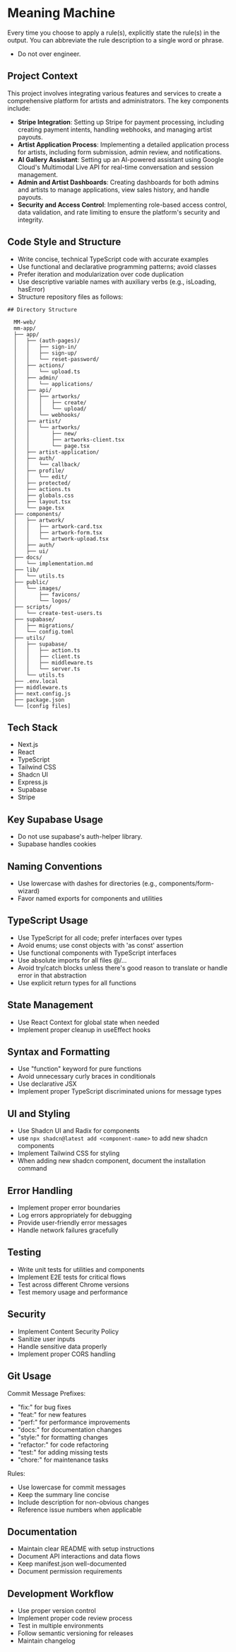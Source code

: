 # Meaning Machine

Every time you choose to apply a rule(s), explicitly state the rule(s) in the output. You can abbreviate the rule description to a single word or phrase.

- Do not over engineer.

## Project Context
This project involves integrating various features and services to create a comprehensive platform for artists and administrators. The key components include:

- **Stripe Integration**: Setting up Stripe for payment processing, including creating payment intents, handling webhooks, and managing artist payouts.
- **Artist Application Process**: Implementing a detailed application process for artists, including form submission, admin review, and notifications.
- **AI Gallery Assistant**: Setting up an AI-powered assistant using Google Cloud's Multimodal Live API for real-time conversation and session management.
- **Admin and Artist Dashboards**: Creating dashboards for both admins and artists to manage applications, view sales history, and handle payouts.
- **Security and Access Control**: Implementing role-based access control, data validation, and rate limiting to ensure the platform's security and integrity.

## Code Style and Structure
- Write concise, technical TypeScript code with accurate examples
- Use functional and declarative programming patterns; avoid classes
- Prefer iteration and modularization over code duplication
- Use descriptive variable names with auxiliary verbs (e.g., isLoading, hasError)
- Structure repository files as follows:
```
## Directory Structure

  MM-web/
  mm-app/
  ├── app/
  │   ├── (auth-pages)/
  │   │   ├── sign-in/
  │   │   ├── sign-up/
  │   │   └── reset-password/
  │   ├── actions/
  │   │   └── upload.ts
  │   ├── admin/
  │   │   └── applications/
  │   ├── api/
  │   │   ├── artworks/
  │   │   │   ├── create/
  │   │   │   └── upload/
  │   │   └── webhooks/
  │   ├── artist/
  │   │   └── artworks/
  │   │       ├── new/
  │   │       ├── artworks-client.tsx
  │   │       └── page.tsx
  │   ├── artist-application/
  │   ├── auth/
  │   │   └── callback/
  │   ├── profile/
  │   │   └── edit/
  │   ├── protected/
  │   ├── actions.ts
  │   ├── globals.css
  │   ├── layout.tsx
  │   └── page.tsx
  ├── components/
  │   ├── artwork/
  │   │   ├── artwork-card.tsx
  │   │   ├── artwork-form.tsx
  │   │   └── artwork-upload.tsx
  │   ├── auth/
  │   ├── ui/
  ├── docs/
  │   └── implementation.md
  ├── lib/
  │   └── utils.ts
  ├── public/
  │   └── images/
  │       ├── favicons/
  │       └── logos/
  ├── scripts/
  │   └── create-test-users.ts
  ├── supabase/
  │   ├── migrations/
  │   └── config.toml
  ├── utils/
  │   ├── supabase/
  │   │   ├── action.ts
  │   │   ├── client.ts
  │   │   ├── middleware.ts
  │   │   └── server.ts
  │   └── utils.ts
  ├── .env.local
  ├── middleware.ts
  ├── next.config.js
  ├── package.json
  └── [config files]
```

## Tech Stack
- Next.js   
- React
- TypeScript
- Tailwind CSS
- Shadcn UI
- Express.js
- Supabase
- Stripe

## Key Supabase Usage
- Do not use supabase's auth-helper library.
- Supabase handles cookies


## Naming Conventions
- Use lowercase with dashes for directories (e.g., components/form-wizard)
- Favor named exports for components and utilities

## TypeScript Usage
- Use TypeScript for all code; prefer interfaces over types
- Avoid enums; use const objects with 'as const' assertion
- Use functional components with TypeScript interfaces
- Use absolute imports for all files @/...
- Avoid try/catch blocks unless there's good reason to translate or handle error in that abstraction
- Use explicit return types for all functions

## State Management
- Use React Context for global state when needed
- Implement proper cleanup in useEffect hooks

## Syntax and Formatting
- Use "function" keyword for pure functions
- Avoid unnecessary curly braces in conditionals
- Use declarative JSX
- Implement proper TypeScript discriminated unions for message types

## UI and Styling
- Use Shadcn UI and Radix for components
- use `npx shadcn@latest add <component-name>` to add new shadcn components
- Implement Tailwind CSS for styling
- When adding new shadcn component, document the installation command

## Error Handling
- Implement proper error boundaries
- Log errors appropriately for debugging
- Provide user-friendly error messages
- Handle network failures gracefully

## Testing
- Write unit tests for utilities and components
- Implement E2E tests for critical flows
- Test across different Chrome versions
- Test memory usage and performance

## Security
- Implement Content Security Policy
- Sanitize user inputs
- Handle sensitive data properly
- Implement proper CORS handling

## Git Usage
Commit Message Prefixes:
- "fix:" for bug fixes
- "feat:" for new features
- "perf:" for performance improvements
- "docs:" for documentation changes
- "style:" for formatting changes
- "refactor:" for code refactoring
- "test:" for adding missing tests
- "chore:" for maintenance tasks

Rules:
- Use lowercase for commit messages
- Keep the summary line concise
- Include description for non-obvious changes
- Reference issue numbers when applicable

## Documentation
- Maintain clear README with setup instructions
- Document API interactions and data flows
- Keep manifest.json well-documented
- Document permission requirements

## Development Workflow
- Use proper version control
- Implement proper code review process
- Test in multiple environments
- Follow semantic versioning for releases
- Maintain changelog